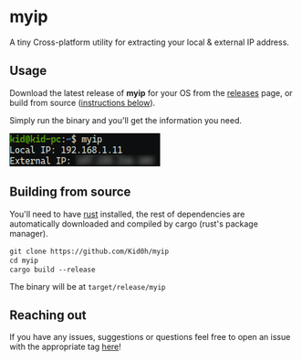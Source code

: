 # myip
A tiny Cross-platform utility for extracting your local &amp; external IP address.

## Usage
Download the latest release of **myip** for your OS from the [releases](https://github.com/Kid0h/myip/releases/latest) page, or build from source ([instructions below](#building-from-source)).

Simply run the binary and you'll get the information you need.

<img src="media/preview.png"/>


## Building from source
You'll need to have [rust](https://www.rust-lang.org/tools/install) installed, the rest of dependencies are automatically downloaded and compiled by cargo (rust's package manager).
```
git clone https://github.com/Kid0h/myip
cd myip
cargo build --release
```
The binary will be at `target/release/myip`

## Reaching out
If you have any issues, suggestions or questions feel free to open an issue with the appropriate tag [here](https://github.com/Kid0h/MCSnatcher/issues/new)!
